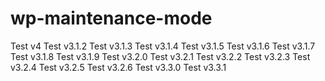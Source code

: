 # wp-maintenance-mode

Test v4
Test v3.1.2
Test v3.1.3
Test v3.1.4
Test v3.1.5
Test v3.1.6
Test v3.1.7
Test v3.1.8
Test v3.1.9
Test v3.2.0
Test v3.2.1
Test v3.2.2
Test v3.2.3
Test v3.2.4
Test v3.2.5
Test v3.2.6
Test v3.3.0
Test v3.3.1
